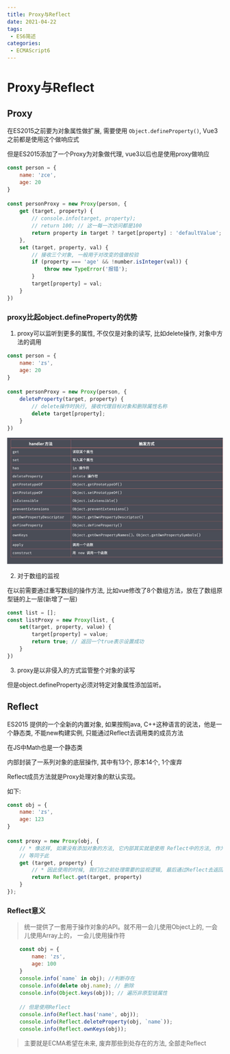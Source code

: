 ```yaml
---
title: Proxy与Reflect
date: 2021-04-22
tags:
 - ES6简述
categories: 
 - ECMAScript6
---
```


# Proxy与Reflect

## Proxy

在ES2015之前要为对象属性做扩展, 需要使用 `Object.defineProperty()`, Vue3之前都是使用这个做响应式 

但是ES2015添加了一个Proxy为对象做代理, vue3以后也是使用proxy做响应

```javaScript
const person = {
    name: 'zce',
    age: 20
}

const personProxy = new Proxy(person, {
    get (target, property) {
        // console.info(target, property);
        // return 100; // 这一每一次访问都是100
        return property in target ? target[property] : 'defaultValue';
    },
    set (target, property, val) {
        // 接收三个对象, 一般用于对改变的值做校验
        if (property === 'age' && !number.isInteger(val)) {
            throw new TypeError('报错');
        }
        target[property] = val;
    }
})

```

### proxy比起object.defineProperty的优势

1. proxy可以监听到更多的属性, 不仅仅是对象的读写, 比如delete操作, 对象中方法的调用

```javaScript
const person = {
    name: 'zs',
    age: 20
}

const personProxy = new Proxy(person, {
    deleteProperty(target, property) {
        // delete操作时执行, 接收代理目标对象和删除属性名称
        delete target[property];
    }
})
```

![proxy可以代理的内容](./images/4431618820475_.pic_hd.jpg)


2. 对于数组的监视

在以前需要通过重写数组的操作方法, 比如vue修改了8个数组方法，放在了数组原型链的上一层(新增了一层)

```javaScript
const list = [];
const listProxy = new Proxy(list, {
    set(target, property, value) {
        target[property] = value;
        return true; // 返回一个true表示设置成功
    }
})
```

3. proxy是以非侵入的方式监管整个对象的读写

但是object.defineProperty必须对特定对象属性添加监听。

## Reflect

ES2015 提供的一个全新的内置对象, 如果按照java, C++这种语言的说法，他是一个静态类, 不能new构建实例, 只能通过Reflect去调用类的成员方法

在JS中Math也是一个静态类

内部封装了一系列对象的底层操作, 其中有13个, 原本14个, 1个废弃

Reflect成员方法就是Proxy处理对象的默认实现。

如下:

```javaScript
const obj = {
    name: 'zs',
    age: 123
}

const proxy = new Proxy(obj, {
    // * 像这样, 如果没有添加对象的方法, 它内部其实就是使用 Reflect中的方法, 作为一个默认的方法放入其中
    // 等同于此
    get (target, property) {
        // * 因此使用的时候, 我们在之前处理需要的监视逻辑, 最后通过Reflect去返回监视结果
        return Reflect.get(target, property)
    }
});
```

### Reflect意义

> 统一提供了一套用于操作对象的API。就不用一会儿使用Object上的, 一会儿使用Array上的， 一会儿使用操作符

```javaScript
    const obj = {
        name: 'zs',
        age: 100
    }
    console.info(`name` in obj); //判断存在
    console.info(delete obj.name); // 删除
    console.info(Object.keys(obj)); // 遍历非原型链属性

    // 但是使用Reflect
    console.info(Reflect.has('name', obj));
    console.info(Reflect.deleteProperty(obj, `name`));
    console.info(Reflect.ownKeys(obj));
```

> 主要就是ECMA希望在未来, 废弃那些到处存在的方法, 全部走Reflect